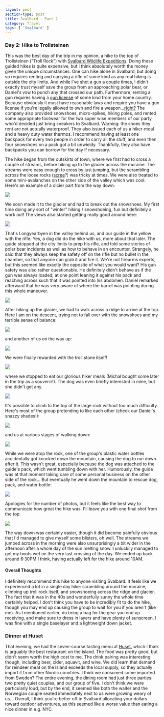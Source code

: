 ```yaml
---
layout: post
section-type: post
title: Svalbard - Part 2
category: Travel
tags: [ 'Svalbard' ]
---
```


### Day 2: Hike to Trollsteinen

This was the best day of the trip in my opinion, a hike to the top of Trollsteinen ("Troll Rock") with 
[Svalbard Wildlife Expeditions](http://www.wildlife.no/activities/winter-activities/day-trips/mountain-hike-to-trollsteinen/).
Doing these guided hikes is quite expensive, but I think absolutely worth the money given the unique circumstances.
One can hike alone in Svalbard, but doing so requires renting and carrying a rifle of some kind as any real hiking
is outside the city limits.
And while I've shot a gun a couple times, I didn't exactly trust myself save the group from an approaching
polar bear, or Daniel's vow to punch any that crossed our path. 
Furthermore, renting a gun requires having a [gun license](https://www.sysselmannen.no/en/Shortcuts/Firearms/Renting-firearms/)
of some kind from your home country. Because obviously it must have reasonable laws and require 
you have a gun license if you're legally allowed to own and fire a weapon...[right?](https://lawcenter.giffords.org/gun-laws/policy-areas/gun-owner-responsibilities/licensing/) 
The company also provided snowshoes, micro-spikes, hiking poles, and rented some appropriate footwear for the two super wise members 
of our party who'd decided just bring sneakers to Svalbard. Warning: the shoes they rent are not actually waterproof.
They also issued each of us a hiker-meal and a heavy duty water thermos. I recommend having at least one backpack for
every two people in order to carry all the stuff, and even then four snowshoes on a pack got a bit unwieldy. 
Thankfully, they also have backpacks you can borrow for the day if necessary.

The hike began from the outskirts of town, where we first had to cross a couple of streams, before hiking up to the glacier
across the moraine. The streams were easy enough to cross by just jumping, but the scrambling across the loose rocks 
([scree](https://en.wikipedia.org/wiki/Scree)?) was tricky at times. We were also treated to some mini-avalanches on the 
other side of the valley which was cool. Here's an example of a dicier part from the way down:

![](https://lh3.googleusercontent.com/c_E1AUfn9GUyZKcVW7wSzIrC6OuLNy0E-EOw2SH1IqVvu4hYaSzrJ2m89Eye5ooBBmfnYlQm7lOyj5UW2uBjusqRyUId7Z2hLRHXHV3aPUEDzKRYtoKDibnzr3QCpEQWTZjY9scZEA=w2400)

We soon made it to the glacier and had to break out the snowshoes. My first time doing any sort of "winter" hiking / snowshoeing,
fun but definitely a work out! The views also started getting really good around here:

![](https://lh3.googleusercontent.com/9msi68e9vp7BTGb8dzqTI1uJ2985EWwoodlcyGpCsS0B9YlaBc9l6MTVrWJtLutKAO4vQiBIGJAyIxFsVPc-uiW7x5uB1QzECLG7ofypD8-IOGV_3YYRkEE3pucyiqNTqrjmEViMLg=w2400)

That's Longyearbyen in the valley behind us, and our guide in the yellow with the rifle. Yes, a dog did do the hike with us, more about that later.
The guide stopped at the city limits to prep his rifle, and told some stories of polar bear incidents as well as how to behave
in an encounter. Strangely, he said that they always keep the safety off on the rifle but no bullet in the chamber, so 
that anyone can grab it and fire it. We're not firearms experts, but this seemed like exactly the opposite of what you would
want? His gun safety was also rather questionable. He definitely didn't behave as if the gun was always loaded, at one point
leaning it against his pack and reaching across such that it was pointed into his abdomen. Daniel remarked afterward that he
was very aware of where the barrel was pointing during this whole maneuver. 

![](https://lh3.googleusercontent.com/-cYAbo13UfDNI7wtD4bphl1D0WCvh57aMuzF4Bm1z2mSvSENgHY3_kZ59hbW5bpxvEPPiuHTeX58ebanb7V68MKam4hx9UieDCOX83-np6caxXKpAueDlyDgW6urECzUcIIRDGSrmQ=w2400)

After hiking up the glacier, we had to walk across a ridge to arrive at the top. Here I am on the descent, trying not to fall over
with the snowshoes and my terrible sense of balance:

![](https://lh3.googleusercontent.com/WIivm-RGq21uQXdxGMF_0IuYdqjfENVWOTZBFCLq62ooQIpnofpLHLGY-XFjS2RVqkhXMZEK-yiEPCJQU0Y5B7xXeK4ZLMgv81AoG1JA34VWnBCxe-QmCDQfFA6kQ1B0mOaNEmGC_g=w2400)

and another of us on the way up:

![](https://lh3.googleusercontent.com/KIDPkU8E5Du9WWA91uda825sRZZP7nKIwo8f-Hj4_7SlKJlG1Ii7f1_d7ijojRlKjhMMyl2VXi2ReKx20KgLBmE2TA5RpYcwsbDVBfMTmEUjPjKKFoWG8eJa_OLHiPvbFgY5tBdUEA=w2400)

We were finally rewarded with the troll stone itself!

![](https://lh3.googleusercontent.com/pNO-lFhgd6LVUmXa2-QDzjXibg_jPsiFtBsOcwcscMJL1rP5EH30FcQ62xhhbCl1ASSAOC3r_3RgDNY4uju-D0eRMn-wP1kas89tvDXo7ZvmLyZpp06IxbIoevvKnXT6IBo-llrQGQ=w2400)

where we stopped to eat our glorious hiker meals (Michal bought some later in the trip as a souvenir!). The dog was even
briefly interested in mine, but she didn't get any.

![](https://lh3.googleusercontent.com/x-T3PqdqMhHK_xHtGEw6qtNWsQlsGDJ4pUZDhBg9SvE6hvLk_yHsRQlXBENdcChF48lBT7sJXiMhYCkf0h3S7IoDSJG0kQn7nLfYkQGi1IMy9CxLlrk9omCxbmUcEM9MGswc2Ws1hA=w2400)

It's possible to climb to the top of the large rock without too much difficulty. 
Here's most of the group pretending to like each other (check our Daniel's snazzy shades!):

![](https://lh3.googleusercontent.com/AL36sAni8_yvohnlJOReFqJ44vgRndaSbqjBsx25aiB9kxoB_fH1vuD5ux77O1_Cgil1jnQrbxDADnm8R_wpojjO3k4ms9Mt2meZuTAdg5gsNQLwSSambKu6_9R1Qsx3WbxuszDV_g=w2400)

and us at various stages of walking down:

![](https://lh3.googleusercontent.com/xIDNMMPh1C5GgTRW-unTcuAtTPhszjA6EnshAL1_hvximVgJNRZjowuQzn1RmueIxoxC1FrxxXS_b5AGhVC5tx-lT2hrBx6vVJc0vIwOtOF68PD9ETOPTsecNEuCSjEKeAFEIIEhOw=w2400)

While we were atop the rock, one of the group's plastic water bottles accidentally got knocked down the mountain, 
causing the dog to run down after it. This wasn't great, especially because the dog was attached to the guide's pack, which went
tumbling down with her. Humorously, the guide was at that moment taking care of some personal business on the other side of the rock...
But eventually he went down the mountain to rescue dog, pack, and water bottle:

![](https://lh3.googleusercontent.com/TnT9HkX0616wolGVJZbMY-tQRtfQmw0P94Oxlgu6LRL_hAQlCZjBFSvgKpCNJlXrMXAvvyViBOx4uKK8qVV23NIEbP4HfP3AxEg7NDBYpNVkc46o-AryIZta3xTMZT6LGOfzk_r_oQ=w2400)

Apologies for the number of photos, but it feels like the best way to communicate how great the hike was. I'll leave you with 
one final shot from the top:

![](https://lh3.googleusercontent.com/P57kgNSB87Mlku6mjY57cxTciUI7ZiYe4BNwrK_k-8Pm09wnkiycBzblYiG315bWs70byKGOdEIEhXS3iOYguXcmNGTkphtNGqK-QEyBhhpdle-b6GUycCbbM7x-pCnH0x9JyhlX6A=w2400)

The way down was certainly easier, though it did become painfully obvious that I'd managed to give myself some
blisters, oh well. The streams we jumped across in the morning were also unsurprisingly a bit wider in the afternoon after
a whole day of the sun melting snow. I unluckily managed to get my boots wet on the very last crossing of the day.
We ended up back around 6:30PM I think, having actually left for the hike around 10AM. 

#### Overall Thoughts

I definitely recommend this hike to anyone visiting Svalbard. It feels like we experienced a lot in a single day hike:
scrambling around the moraine, climbing up troll rock itself, and snowshoeing across the ridge and glacier.
The fact that it was in the 40s and wonderfully sunny the whole time certainly helped.
I don't think you have to be incredibly fit to do the hike, though you may end up causing the group to wait 
for you if you aren't (like me). As I mentioned earlier, do bring a bag for the gear you end
up receiving, and make sure to dress in layers and have plenty of sunscreen. I was fine with a 
single baselayer and a lightweight down jacket. 

### Dinner at Huset

That evening, we had the seven-course tasting menu at [Huset](http://www.huset.com/), which I think
is arguably the best restaurant on the island. The food was pretty good, but didn't seem worth the high cost
to me. The drink pairing was interesting though, including beer, cider, aquavit, and wine. 
We did learn that demand for reindeer meat on the island exceeds the local supply,
so they actually import it from other Nordic countries. I think we consumed some imported from Sweden?
The entire evening, the dining room had just three parties: two pretty quiet couples, and our group
of five. I don't think we were particularly loud, but by the end, it seemed like both the waiter
and the Norwegian couple seated immediately next to us were growing weary of us... 
Overall, I think you're better off in Svalbard allocating your dollars toward outdoor adventures, 
as this seemed like a worse value than eating a nice dinner in e.g. NYC.
